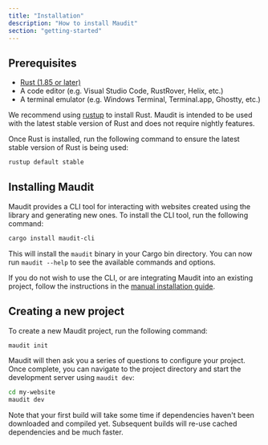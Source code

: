 ```yaml
---
title: "Installation"
description: "How to install Maudit"
section: "getting-started"
---
```


## Prerequisites

- [Rust (1.85 or later)](https://www.rust-lang.org)
- A code editor (e.g. Visual Studio Code, RustRover, Helix, etc.)
- A terminal emulator (e.g. Windows Terminal, Terminal.app, Ghostty, etc.)

We recommend using [rustup](https://rustup.rs/) to install Rust. Maudit is intended to be used with the latest stable version of Rust and does not require nightly features.

Once Rust is installed, run the following command to ensure the latest stable version of Rust is being used:

```bash
rustup default stable
```

## Installing Maudit

Maudit provides a CLI tool for interacting with websites created using the library and generating new ones. To install the CLI tool, run the following command:

```bash
cargo install maudit-cli
```

This will install the `maudit` binary in your Cargo bin directory. You can now run `maudit --help` to see the available commands and options.

If you do not wish to use the CLI, or are integrating Maudit into an existing project, follow the instructions in the [manual installation guide](/docs/manual-install).

## Creating a new project

To create a new Maudit project, run the following command:

```bash
maudit init
```

Maudit will then ask you a series of questions to configure your project. Once complete, you can navigate to the project directory and start the development server using `maudit dev`:

```bash
cd my-website
maudit dev
```

Note that your first build will take some time if dependencies haven't been downloaded and compiled yet. Subsequent builds will re-use cached dependencies and be much faster.
